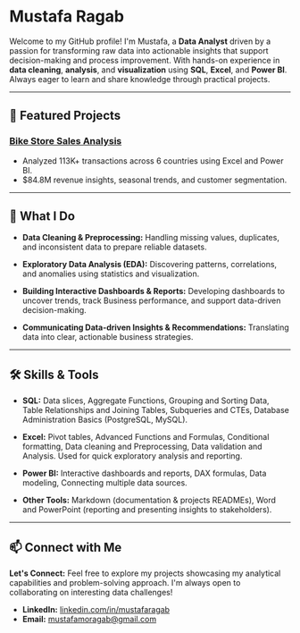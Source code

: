 # Mustafa Ragab
Welcome to my GitHub profile! I'm Mustafa, a **Data Analyst** driven by a passion for transforming raw data into actionable insights that support decision-making and process improvement. With hands-on experience in **data cleaning**, **analysis**, and **visualization** using **SQL**, **Excel**, and **Power BI**. Always eager to learn and share knowledge through practical projects.

---
  
## 📂 Featured Projects
### [Bike Store Sales Analysis](https://github.com/mustafamragab/Bike-Store-Sales-Analysis/blob/main/README.md)
  - Analyzed 113K+ transactions across 6 countries using Excel and Power BI.
  - $84.8M revenue insights, seasonal trends, and customer segmentation.

---

## 📌 What I Do  
- **Data Cleaning & Preprocessing:** Handling missing values, duplicates, and inconsistent data to prepare reliable datasets.
 
- **Exploratory Data Analysis (EDA):** Discovering patterns, correlations, and anomalies using statistics and visualization.

- **Building Interactive Dashboards & Reports:** Developing dashboards to uncover trends, track Business performance, and support data-driven decision-making.

- **Communicating Data-driven Insights & Recommendations:** Translating data into clear, actionable business strategies.

---

## 🛠️ Skills & Tools
- **SQL:** Data slices, Aggregate Functions, Grouping and Sorting Data, Table Relationships and Joining Tables, Subqueries and CTEs, Database Administration Basics (PostgreSQL, MySQL).

- **Excel:** Pivot tables, Advanced Functions and Formulas, Conditional formatting, Data cleaning and Preprocessing, Data validation and Analysis. Used for quick exploratory analysis and reporting.

- **Power BI:** Interactive dashboards and reports, DAX formulas, Data modeling, Connecting multiple data sources.

- **Other Tools:** Markdown (documentation & projects READMEs), Word and PowerPoint (reporting and presenting insights to stakeholders).

---

## 📫 Connect with Me
**Let's Connect:** Feel free to explore my projects showcasing my analytical capabilities and problem-solving approach. I'm always open to collaborating on interesting data challenges!

- **LinkedIn:** [linkedin.com/in/mustafaragab](https://www.linkedin.com/in/mustafaragab/)  
- **Email:** mustafamoragab@gmail.com 
